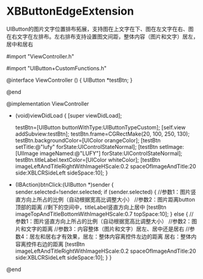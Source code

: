 # XBButtonEdgeExtension
UIButton的图片文字位置排布拓展，支持图在上文字在下、图在左文字在右、图在右文字在左排布。左右排布支持设置图文间距，整体内容（图片和文字）居左，居中和居右


#import "ViewController.h"

#import "UIButton+CustomFunctions.h"


@interface ViewController ()
{
    UIButton *testBtn;
}

@end

@implementation ViewController

- (void)viewDidLoad {
    [super viewDidLoad];
    
    testBtn=[UIButton buttonWithType:UIButtonTypeCustom];
    [self.view addSubview:testBtn];
    testBtn.frame=CGRectMake(20, 100, 250, 130);
    testBtn.backgroundColor=[UIColor orangeColor];
    [testBtn setTitle:@"lufy" forState:UIControlStateNormal];
    [testBtn setImage:[UIImage imageNamed:@"LUFY"] forState:UIControlStateNormal];
    testBtn.titleLabel.textColor=[UIColor whiteColor];
    [testBtn imageLeftAndTitleRightWithImageHScale:0.2 spaceOfImageAndTitle:20 side:XBLCRSideLeft sideSpace:10];
}

- (IBAction)btnClick:(UIButton *)sender {
    sender.selected=!sender.selected;
    if (sender.selected)
    {
        //参数1：图片竖直方向上所占的比例（自动根据宽高比调整大小）
        //参数2：图片距离button顶部的距离
        //剩下的空间中，titleLabel竖直方向上居中
        [testBtn imageTopAndTitleBottomWithImageHScale:0.7 topSpace:10];
    }
    else
    {
        //参数1：图片竖直方向上所占的比例（自动根据宽高比调整大小）
        //参数2：图片和文字的距离
        //参数3：内容整体（图片和文字）居左、居中还是居右
        //参数4：居左和居右才有效果，居左：整体内容离控件左边的距离   居右：整体内容离控件右边的距离
        [testBtn imageLeftAndTitleRightWithImageHScale:0.2 spaceOfImageAndTitle:20 side:XBLCRSideLeft sideSpace:10];
    }
}

@end
